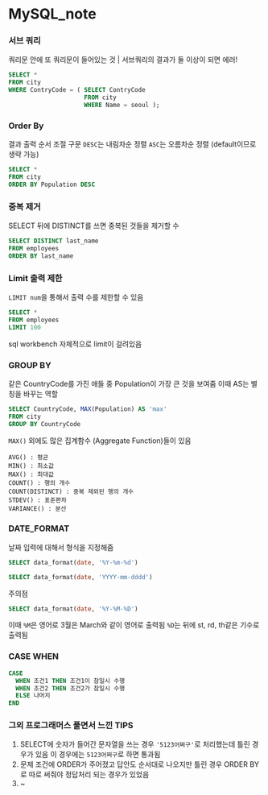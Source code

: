 # MySQL_note

### 서브 쿼리

쿼리문 안에 또 쿼리문이 들어있는 것
| 서브쿼리의 결과가 둘 이상이 되면 에러!

```sql
SELECT *
FROM city
WHERE ContryCode = ( SELECT ContryCode
                     FROM city
                     WHERE Name = seoul );

```

### Order By

결과 출력 순서 조절 구문
`DESC`는 내림차순 정렬
`ASC`는 오름차순 정렬 (default이므로 생략 가능)


```sql
SELECT *
FROM city
ORDER BY Population DESC

```

### 중복 제거

SELECT 뒤에 DISTINCT를 쓰면 중복된 것들을 제거할 수 

```sql
SELECT DISTINCT last_name
FROM employees
ORDER BY last_name
```

### Limit 출력 제한

`LIMIT num`을 통해서 출력 수를 제한할 수 있음

```sql
SELECT *
FROM employees
LIMIT 100
```

sql workbench 자체적으로 limit이 걸려있음

### GROUP BY

같은 CountryCode를 가진 애들 중 Population이 가장 큰 것을 보여줌
이때 AS는 별칭을 바꾸는 역할

```sql
SELECT CountryCode, MAX(Population) AS 'max'
FROM city
GROUP BY CountryCode
```

`MAX()` 외에도 많은 집계함수 (Aggregate Function)들이 있음

```
AVG() : 평균
MIN() : 최소값
MAX() : 최대값
COUNT() : 행의 개수
COUNT(DISTINCT) : 중복 제외된 행의 개수
STDEV() : 표준편차
VARIANCE() : 분산
```

### DATE_FORMAT

날짜 입력에 대해서 형식을 지정해줌
```sql
SELECT data_format(date, '%Y-%m-%d')
```

```sql
SELECT data_format(date, 'YYYY-mm-dddd')
```

주의점 

```sql
SELECT data_format(date, '%Y-%M-%D')
```
이때 `%M`은 영어로 3월은 March와 같이 영어로 출력됨
`%D`는 뒤에 st, rd, th같은 기수로 출력됨

### CASE WHEN

```sql
CASE
  WHEN 조건1 THEN 조건1이 참일시 수행
  WHEN 조건2 THEN 조건2가 참일시 수행
  ELSE 나머지 
END
```

### 그외 프로그래머스 풀면서 느낀 TIPS

1. SELECT에 숫자가 들어간 문자열을 쓰는 경우 `'5123어쩌구'`로 처리했는데 틀린 경우가 있음
  이 경우에는 ``5123어쩌구``로 하면 통과됨
2. 문제 조건에 ORDER가 주어졌고 답안도 순서대로 나오지만 틀린 경우
  ORDER BY로 따로 써줘야 정답처리 되는 경우가 있었음
3. ~


